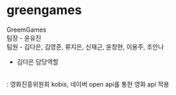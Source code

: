 # greengames

GreemGames
<br>
팀장 - 윤유진
<br>
팀원 - 김다은, 김영준, 류지은, 신재근, 윤창현, 이용주, 조안나
<br>
- 김다은 담당역할
<br>
  : 영화진흥위원회 kobis, 네이버 open api를 통한 영화 api 적용


